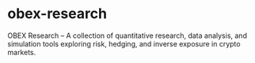 # obex-research
OBEX Research – A collection of quantitative research, data analysis, and simulation tools exploring risk, hedging, and inverse exposure in crypto markets.
